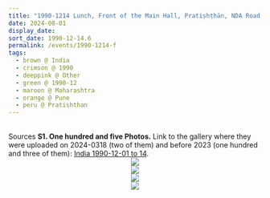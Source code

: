 ```yaml
---
title: "1990-1214 Lunch, Front of the Main Hall, Pratiṣhṭhān, NDA Road, Warje, Pune, Maharashtra, India"
date: 2024-08-01
display_date: 
sort_date: 1990-12-14.6
permalink: /events/1990-1214-f
tags:
  - brown @ India
  - crimson @ 1990
  - deeppink @ Other
  - green @ 1990-12
  - maroon @ Maharashtra
  - orange @ Pune
  - peru @ Pratishthan
---
```


<br>

<wave-list>
  <list-title color="DarkSeaGreen" width="40">Sources</list-title>
  <list-item color="BlanchedAlmond"  width="280"><b>S1. One hundred and five Photos.</b> Link to the gallery where they were uploaded on 2024-0318 (two of them) and before 2023 (one hundred and three of them): <a href="https://eternalmoments.smugmug.com/Countries/India/1990-12-01-to-14/">India 1990-12-01 to 14</a>.</list-item>
</wave-list>

<div style="text-align: center"><img src="https://pub-bcc3cbe9b1e94ba1ac28915f7a3900fa.r2.dev/1990-1214-b_Lunch_Front_of_the_Main_Hall_Pratishthan_NDA_Road_Warje_Pune_Maharashtra_India_04_(from_tif)_(Anna_Mancini_Collection).jpg" /></div>

<div style="text-align: center"><img src="https://pub-bcc3cbe9b1e94ba1ac28915f7a3900fa.r2.dev/1990-1214-b_Lunch_Front_of_the_Main_Hall_Pratishthan_NDA_Road_Warje_Pune_Maharashtra_India_05_Version_2_(Photo_credit_Colin_Heinsen).png" /></div>

<div style="text-align: center"><img src="https://pub-bcc3cbe9b1e94ba1ac28915f7a3900fa.r2.dev/1990-1214-b_Lunch_Front_of_the_Main_Hall_Pratishthan_NDA_Road_Warje_Pune_Maharashtra_India_14_(Photo_credit_Colin_Heinsen).jpg" /></div>

<div style="text-align: center"><img src="https://pub-bcc3cbe9b1e94ba1ac28915f7a3900fa.r2.dev/1990-1214-b_Lunch_Front_of_the_Main_Hall_Pratishthan_NDA_Road_Warje_Pune_Maharashtra_India_18_(Photo_credit_Colin_Heinsen).png" /></div>